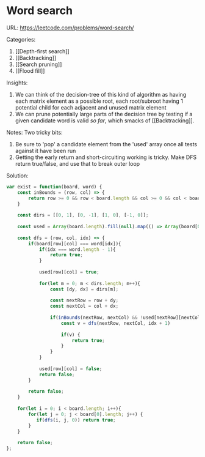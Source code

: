 # Word search

URL: https://leetcode.com/problems/word-search/

Categories:
1. [[Depth-first search]]
2. [[Backtracking]]
3. [[Search pruning]]
4. [[Flood fill]]

Insights:
1. We can think of the decision-tree of this kind of algorithm as having each matrix element as a possible root, each root/subroot having 1 potential child for each adjacent and unused matrix element
2. We can prune potentially large parts of the decision tree by testing if a given candidate word is valid *so far*, which smacks of [[Backtracking]].

Notes:
Two tricky bits:
1. Be sure to 'pop' a candidate element from the 'used' array once all tests against it have been run
2. Getting the early return and short-circuiting working is tricky.  Make DFS return true/false, and use that to break outer loop

Solution:
```javascript
var exist = function(board, word) {
    const inBounds = (row, col) => {
        return row >= 0 && row < board.length && col >= 0 && col < board[0].length;
    }
    
    const dirs = [[0, 1], [0, -1], [1, 0], [-1, 0]];
    
	const used = Array(board.length).fill(null).map(() => Array(board[0].length).fill(false));
    
    const dfs = (row, col, idx) => {
        if(board[row][col] === word[idx]){
            if(idx === word.length - 1){
                return true;
            }
            
            used[row][col] = true;
            
            for(let m = 0; m < dirs.length; m++){
                const [dy, dx] = dirs[m];
                
                const nextRow = row + dy;
                const nextCol = col + dx;
                
                if(inBounds(nextRow, nextCol) && !used[nextRow][nextCol]){
                    const v = dfs(nextRow, nextCol, idx + 1)
                    
                    if(v) {
                        return true;
                    }
                }
            }
            
            used[row][col] = false;
            return false;
        }
        
        return false;
    } 
    
    for(let i = 0; i < board.length; i++){        
        for(let j = 0; j < board[0].length; j++) {
           if(dfs(i, j, 0)) return true;
        }
    }
    
    return false;
};
```